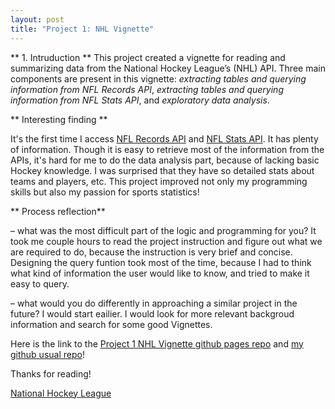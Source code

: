 ```yaml
---
layout: post
title: "Project 1: NHL Vignette"
---
```


** 1. Intruduction **
This project created a vignette for reading and summarizing data from the National Hockey League’s (NHL) API. 
Three main components are present in this vignette: *extracting tables and querying information from NFL Records API*, 
*extracting tables and querying information from NFL Stats API*, and *exploratory data analysis*.

** Interesting finding **

It's the first time I access [NFL Records API](https://gitlab.com/dword4/nhlapi/-/blob/master/records-api.md) and [NFL Stats API](https://gitlab.com/dword4/nhlapi/-/blob/master/stats-api.md). It has plenty of information. Though it is easy to retrieve most of the information from the APIs, it's hard for me to do the data analysis part, because of lacking basic Hockey knowledge. I was surprised that they have so detailed stats about teams and players, etc. This project improved not only my programming skills but also my passion for sports statistics!

** Process reflection**

– what was the most difficult part of the logic and programming for you?
It took me couple hours to read the project instruction and figure out what we are required to do, because the instruction is very brief and concise.
Designing the query funtion took most of the time, because I had to think what kind of information the user would like to know, and tried to make it easy to query.

– what would you do differently in approaching a similar project in the future?
I would start eailier. I would look for more relevant backgroud information and search for some good Vignettes. 

Here is the link to the [Project 1 NHL Vignette github pages repo](https://xingli-ma.github.io/Project1_NHL_Vignette/) and [my github usual repo](https://github.com/Xingli-Ma/Project1_NHL_Vignette)!

Thanks for reading!

[National Hockey League]()
